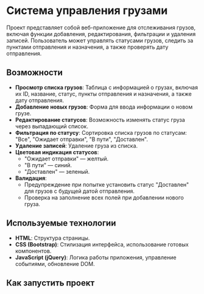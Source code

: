 # Система управления грузами

Проект представляет собой веб-приложение для отслеживания грузов, включая функции добавления, редактирования, фильтрации и удаления записей. Пользователь может управлять статусами грузов, следить за пунктами отправления и назначения, а также проверять дату отправления.

## Возможности

- **Просмотр списка грузов**: Таблица с информацией о грузах, включая их ID, название, статус, пункты отправления и назначения, а также дату отправления.
- **Добавление новых грузов**: Форма для ввода информации о новом грузе.
- **Редактирование статусов**: Возможность изменять статус груза через выпадающий список.
- **Фильтрация по статусу**: Сортировка списка грузов по статусам: "Все", "Ожидает отправки", "В пути", "Доставлен".
- **Удаление записей**: Удаление груза из списка.
- **Цветовая индикация статусов**:
    - "Ожидает отправки" — желтый.
    - "В пути" — синий.
    - "Доставлен" — зеленый.
- **Валидация**:
    - Предупреждение при попытке установить статус "Доставлен" для грузов с будущей датой отправления.
    - Проверка на заполнение всех полей при добавлении нового груза.

## Используемые технологии

- **HTML**: Структура страницы.
- **CSS (Bootstrap)**: Стилизация интерфейса, использование готовых компонентов.
- **JavaScript (jQuery)**: Логика работы приложения, управление событиями, обновление DOM.

## Как запустить проект


